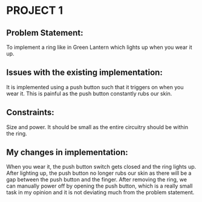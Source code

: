 # PROJECT 1

## Problem Statement:
To implement a ring like in Green Lantern which lights up when you wear it up.

## Issues with the existing implementation:
It is implemented using a push button such that it triggers on when you wear it. This is painful as the push button constantly rubs our skin.

## Constraints:
Size and power. It should be small as the entire circuitry should be within the ring.

## My changes in implementation:
When you wear it, the push button switch gets closed and the ring lights up. After lighting up, the push button no longer rubs our skin as there will be a gap between the push button and the finger. After removing the ring, we can manually power off by opening the push button, which is a really small task in my opinion and it is not deviating much from the problem statement.
